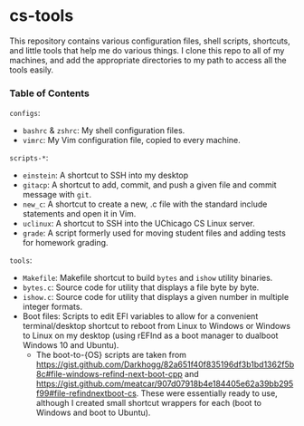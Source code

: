 # cs-tools

This repository contains various configuration files, shell scripts, shortcuts, and little tools that help me do various things. I clone this repo to all of my machines, and add the appropriate directories to my path to access all the tools easily.

### Table of Contents
`configs`:
  * `bashrc` & `zshrc`: My shell configuration files.
  * `vimrc`: My Vim configuration file, copied to every machine.

`scripts-*`:
  * `einstein`: A shortcut to SSH into my desktop
  * `gitacp`: A shortcut to add, commit, and push a given file and commit message with `git`.
  * `new_c`: A shortcut to create a new, .c file with the standard include statements and open it in Vim.
  * `uclinux`: A shortcut to SSH into the UChicago CS Linux server.
  * `grade`: A script formerly used for moving student files and adding tests for homework grading.

`tools`:
  * `Makefile`: Makefile shortcut to build `bytes` and `ishow` utility binaries.
  * `bytes.c`: Source code for utility that displays a file byte by byte.
  * `ishow.c`: Source code for utility that displays a given number in multiple integer formats.
  * Boot files: Scripts to edit EFI variables to allow for a convenient terminal/desktop shortcut to reboot from Linux to Windows or Windows to Linux on my desktop (using rEFInd as a boot manager to dualboot Windows 10 and Ubuntu).
    * The boot-to-{OS} scripts are taken from https://gist.github.com/Darkhogg/82a651f40f835196df3b1bd1362f5b8c#file-windows-refind-next-boot-cpp and https://gist.github.com/meatcar/907d07918b4e184405e62a39bb295f99#file-refindnextboot-cs. These were essentially ready to use, although I created small shortcut wrappers for each (boot to Windows and boot to Ubuntu).
